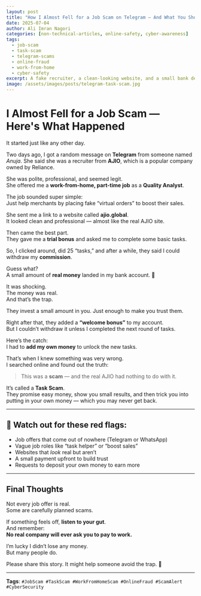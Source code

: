 ```yaml
---
layout: post
title: "How I Almost Fell for a Job Scam on Telegram — And What You Should Know"
date: 2025-07-04
author: Ali Imran Nagori
categories: [non-technical-articles, online-safety, cyber-awareness]
tags:
  - job-scam
  - task-scam
  - telegram-scams
  - online-fraud
  - work-from-home
  - cyber-safety
excerpt: A fake recruiter, a clean-looking website, and a small bank deposit — here's how I uncovered a dangerous job scam that's targeting people through Telegram.
image: /assets/images/posts/telegram-task-scam.jpg
---
```


# I Almost Fell for a Job Scam — Here's What Happened

It started just like any other day.  

Two days ago, I got a random message on **Telegram** from someone named *Anuja*. She said she was a recruiter from **AJIO**, which is a popular company owned by Reliance.

She was polite, professional, and seemed legit.  
She offered me a **work-from-home, part-time job** as a **Quality Analyst**.

The job sounded super simple:  
Just help merchants by placing fake “virtual orders” to boost their sales.

She sent me a link to a website called **ajio.global**.  
It looked clean and professional — almost like the real AJIO site.

Then came the best part.  
They gave me a **trial bonus** and asked me to complete some basic tasks.

So, I clicked around, did 25 “tasks,” and after a while, they said I could withdraw my **commission**.

Guess what?  
A small amount of **real money** landed in my bank account. 💸

It was shocking.  
The money was real.  
And that’s the trap.

They invest a small amount in you. Just enough to make you trust them.

Right after that, they added a **“welcome bonus”** to my account.  
But I couldn’t withdraw it unless I completed the next round of tasks.

Here’s the catch:  
I had to **add my own money** to unlock the new tasks.

That’s when I knew something was very wrong.  
I searched online and found out the truth:

> This was a **scam** — and the real AJIO had nothing to do with it.

It’s called a **Task Scam**.  
They promise easy money, show you small results, and then trick you into putting in your own money — which you may never get back.

---

## 🚨 Watch out for these red flags:

- Job offers that come out of nowhere (Telegram or WhatsApp)  
- Vague job roles like “task helper” or “boost sales”  
- Websites that *look* real but aren’t  
- A small payment upfront to build trust  
- Requests to deposit your own money to earn more  

---

## Final Thoughts

Not every job offer is real.  
Some are carefully planned scams.

If something feels off, **listen to your gut**.  
And remember:  
**No real company will ever ask you to pay to work.**

I’m lucky I didn’t lose any money.  
But many people do.

Please share this story. It might help someone avoid the trap. 🙏

---

**Tags**: `#JobScam #TaskScam #WorkFromHomeScam #OnlineFraud #ScamAlert #CyberSecurity`
